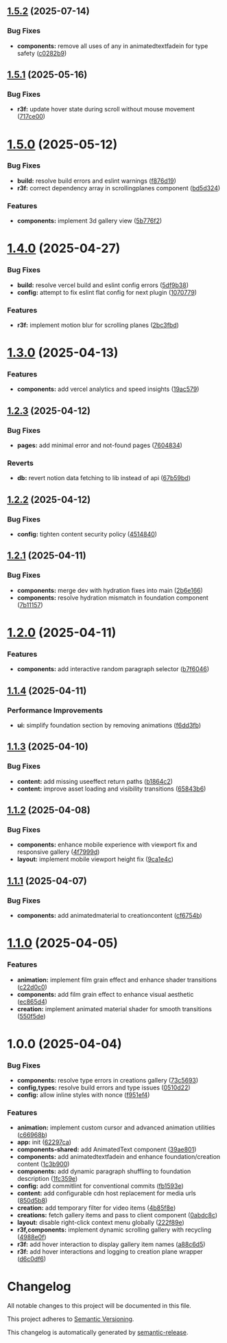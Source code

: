 ## [1.5.2](https://github.com/iinfin/web/compare/v1.5.1...v1.5.2) (2025-07-14)

### Bug Fixes

- **components:** remove all uses of any in animatedtextfadein for type safety ([c0282b9](https://github.com/iinfin/web/commit/c0282b96bd342d66ddfb5a51c84c7d114dcdcdfe))

## [1.5.1](https://github.com/iinfin/web/compare/v1.5.0...v1.5.1) (2025-05-16)

### Bug Fixes

- **r3f:** update hover state during scroll without mouse movement ([717ce00](https://github.com/iinfin/web/commit/717ce001e39e1fbbfdbdb2ba151037d3bc99d853))

# [1.5.0](https://github.com/iinfin/web/compare/v1.4.0...v1.5.0) (2025-05-12)

### Bug Fixes

- **build:** resolve build errors and eslint warnings ([f876d19](https://github.com/iinfin/web/commit/f876d19fd1f29b845693308ee122fbb3bf76e431))
- **r3f:** correct dependency array in scrollingplanes component ([bd5d324](https://github.com/iinfin/web/commit/bd5d3241d9810c8d1f76f1eb08972129553038c4))

### Features

- **components:** implement 3d gallery view ([5b776f2](https://github.com/iinfin/web/commit/5b776f23b0d281a3526c4b294912d59d3dc49852))

# [1.4.0](https://github.com/iinfin/web/compare/v1.3.0...v1.4.0) (2025-04-27)

### Bug Fixes

- **build:** resolve vercel build and eslint config errors ([5df9b38](https://github.com/iinfin/web/commit/5df9b38789ec4bfbda1284253d0b269452440f17))
- **config:** attempt to fix eslint flat config for next plugin ([1070779](https://github.com/iinfin/web/commit/1070779fa20bff70257e20e77b40301885a313ca))

### Features

- **r3f:** implement motion blur for scrolling planes ([2bc3fbd](https://github.com/iinfin/web/commit/2bc3fbd52f7a22b88c66642043d896f901b00df6))

# [1.3.0](https://github.com/iinfin/web/compare/v1.2.3...v1.3.0) (2025-04-13)

### Features

- **components:** add vercel analytics and speed insights ([19ac579](https://github.com/iinfin/web/commit/19ac5795ae37dd53afd73877634842a5f224b5ee))

## [1.2.3](https://github.com/iinfin/web/compare/v1.2.2...v1.2.3) (2025-04-12)

### Bug Fixes

- **pages:** add minimal error and not-found pages ([7604834](https://github.com/iinfin/web/commit/76048340b3a5c0f326fc4e7d2bb74657b7fc69a9))

### Reverts

- **db:** revert notion data fetching to lib instead of api ([67b59bd](https://github.com/iinfin/web/commit/67b59bd82b26879fa5347191263aa2e57d3b826e))

## [1.2.2](https://github.com/iinfin/web/compare/v1.2.1...v1.2.2) (2025-04-12)

### Bug Fixes

- **config:** tighten content security policy ([4514840](https://github.com/iinfin/web/commit/4514840c158d4908a6cf0e0dd18164253822c3cb))

## [1.2.1](https://github.com/iinfin/web/compare/v1.2.0...v1.2.1) (2025-04-11)

### Bug Fixes

- **components:** merge dev with hydration fixes into main ([2b6e166](https://github.com/iinfin/web/commit/2b6e16616cd9d024e4e5303304da8a5a2e29e596))
- **components:** resolve hydration mismatch in foundation component ([7b11157](https://github.com/iinfin/web/commit/7b11157a929667d7a89b506ca7761817923ddec2))

# [1.2.0](https://github.com/iinfin/web/compare/v1.1.4...v1.2.0) (2025-04-11)

### Features

- **components:** add interactive random paragraph selector ([b7f6046](https://github.com/iinfin/web/commit/b7f6046b62f618742b6e1d946ea616cc4233fd59))

## [1.1.4](https://github.com/iinfin/web/compare/v1.1.3...v1.1.4) (2025-04-11)

### Performance Improvements

- **ui:** simplify foundation section by removing animations ([f6dd3fb](https://github.com/iinfin/web/commit/f6dd3fb1e049771f8f2dedf96415ce019240de14))

## [1.1.3](https://github.com/iinfin/web/compare/v1.1.2...v1.1.3) (2025-04-10)

### Bug Fixes

- **content:** add missing useeffect return paths ([b1864c2](https://github.com/iinfin/web/commit/b1864c27f56e567fc35ef973a7c42cfe75425793))
- **content:** improve asset loading and visibility transitions ([65843b6](https://github.com/iinfin/web/commit/65843b64d29a6154d71721329c8a5236346315b9))

## [1.1.2](https://github.com/iinfin/web/compare/v1.1.1...v1.1.2) (2025-04-08)

### Bug Fixes

- **components:** enhance mobile experience with viewport fix and responsive gallery ([4f7999d](https://github.com/iinfin/web/commit/4f7999dfc0abe1de76303282e78eed90f305793e))
- **layout:** implement mobile viewport height fix ([9ca1e4c](https://github.com/iinfin/web/commit/9ca1e4c66d5391fcf5f0f372861ae03adb0928e1))

## [1.1.1](https://github.com/iinfin/web/compare/v1.1.0...v1.1.1) (2025-04-07)

### Bug Fixes

- **components:** add animatedmaterial to creationcontent ([cf6754b](https://github.com/iinfin/web/commit/cf6754bdfd2ce9a544012ee881b547d568630614))

# [1.1.0](https://github.com/iinfin/web/compare/v1.0.0...v1.1.0) (2025-04-05)

### Features

- **animation:** implement film grain effect and enhance shader transitions ([c22d0c0](https://github.com/iinfin/web/commit/c22d0c0eb3579485eee385c621361aa96e9af38f))
- **components:** add film grain effect to enhance visual aesthetic ([ec865d4](https://github.com/iinfin/web/commit/ec865d4d46412f535642cceec9129f0cde9c866b))
- **creation:** implement animated material shader for smooth transitions ([550f5de](https://github.com/iinfin/web/commit/550f5debb30a9a2c897ecb7201b45ac912bafa43))

# 1.0.0 (2025-04-04)

### Bug Fixes

- **components:** resolve type errors in creations gallery ([73c5693](https://github.com/iinfin/web/commit/73c5693cf4726d7c2819b1d5ce994e1e218e6d3d))
- **config,types:** resolve build errors and type issues ([0510d22](https://github.com/iinfin/web/commit/0510d226fe0f68bb4920c02701360f938062cc76))
- **config:** allow inline styles with nonce ([f951ef4](https://github.com/iinfin/web/commit/f951ef436052048dc7117d911ce9d306c8366bfd))

### Features

- **animation:** implement custom cursor and advanced animation utilities ([c66968b](https://github.com/iinfin/web/commit/c66968b7e5829457509521bec711400c7bbecfd0))
- **app:** init ([62297ca](https://github.com/iinfin/web/commit/62297ca61cdf7d5e3935a05a5860384efcc03257))
- **components-shared:** add AnimatedText component ([39ae801](https://github.com/iinfin/web/commit/39ae801961987a85c7bf5a519b1be834611a34a2))
- **components:** add animatedtextfadein and enhance foundation/creation content ([1c3b900](https://github.com/iinfin/web/commit/1c3b9009e4ce53d8830eddfee3d8ba60a027f5ef))
- **components:** add dynamic paragraph shuffling to foundation description ([1fc359e](https://github.com/iinfin/web/commit/1fc359e300e4b9f54fd8bb47172e1806401896a6))
- **config:** add commitlint for conventional commits ([fb1593e](https://github.com/iinfin/web/commit/fb1593e90ddfe7ac275f397c8cfd407fc8812828))
- **content:** add configurable cdn host replacement for media urls ([850d5b8](https://github.com/iinfin/web/commit/850d5b8d0514f170eb07dc12c311b7167fb022c7))
- **creation:** add temporary filter for video items ([4b85f8e](https://github.com/iinfin/web/commit/4b85f8e5824df7277095ce58b4fb27fb457e2b10))
- **creations:** fetch gallery items and pass to client component ([0abdc8c](https://github.com/iinfin/web/commit/0abdc8c46ef5c253ebce59bba35be156b4081a71))
- **layout:** disable right-click context menu globally ([222f89e](https://github.com/iinfin/web/commit/222f89e8059c4fdfcf1e8828b47586cabf524f9f))
- **r3f,components:** implement dynamic scrolling gallery with recycling ([4988e0f](https://github.com/iinfin/web/commit/4988e0fbbf550ebc76cb392b6da31f4dff01b226))
- **r3f:** add hover interaction to display gallery item names ([a88c6d5](https://github.com/iinfin/web/commit/a88c6d5f5bc00670df58cbef00b3477db1b71cb0))
- **r3f:** add hover interactions and logging to creation plane wrapper ([d6c0df6](https://github.com/iinfin/web/commit/d6c0df6b9e829d3e8a7c49adc9e8e62c5b349eab))

# Changelog

All notable changes to this project will be documented in this file.

This project adheres to [Semantic Versioning](https://semver.org/spec/v2.0.0.html).

This changelog is automatically generated by [semantic-release](https://semantic-release.gitbook.io).

